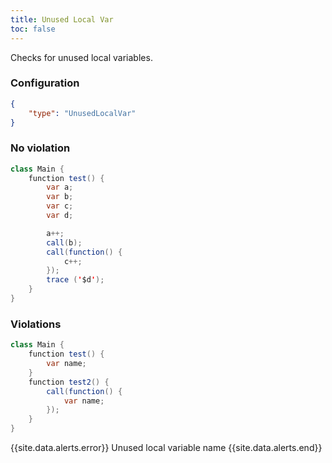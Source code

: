 ```yaml
---
title: Unused Local Var
toc: false
---
```


Checks for unused local variables.

### Configuration

```json
{
    "type": "UnusedLocalVar"
}
```

### No violation

```java
class Main {
    function test() {
        var a;
        var b;
        var c;
        var d;

        a++;
        call(b);
        call(function() {
            c++;
        });
        trace ('$d');
    }
}
```

### Violations

```java
class Main {
    function test() {
        var name;
    }
    function test2() {
        call(function() {
            var name;
        });
    }
}
```

{{site.data.alerts.error}} Unused local variable name {{site.data.alerts.end}}